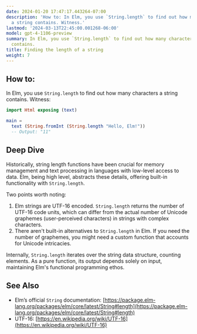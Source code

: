 ```yaml
---
date: 2024-01-20 17:47:17.443264-07:00
description: 'How to: In Elm, you use `String.length` to find out how many characters
  a string contains. Witness.'
lastmod: '2024-03-13T22:45:00.001268-06:00'
model: gpt-4-1106-preview
summary: In Elm, you use `String.length` to find out how many characters a string
  contains.
title: Finding the length of a string
weight: 7
---
```


## How to:
In Elm, you use `String.length` to find out how many characters a string contains. Witness:

```elm
import Html exposing (text)

main =
  text (String.fromInt (String.length "Hello, Elm!"))
  -- Output: "11"
```

## Deep Dive
Historically, string length functions have been crucial for memory management and text processing in languages with low-level access to data. Elm, being high level, abstracts these details, offering built-in functionality with `String.length`.

Two points worth noting:
1. Elm strings are UTF-16 encoded. `String.length` returns the number of UTF-16 code units, which can differ from the actual number of Unicode graphemes (user-perceived characters) in strings with complex characters.
2. There aren't built-in alternatives to `String.length` in Elm. If you need the number of graphemes, you might need a custom function that accounts for Unicode intricacies.

Internally, `String.length` iterates over the string data structure, counting elements. As a pure function, its output depends solely on input, maintaining Elm's functional programming ethos.

## See Also
- Elm’s official `String` documentation: [https://package.elm-lang.org/packages/elm/core/latest/String#length](https://package.elm-lang.org/packages/elm/core/latest/String#length)
- UTF-16: [https://en.wikipedia.org/wiki/UTF-16](https://en.wikipedia.org/wiki/UTF-16)
